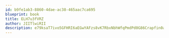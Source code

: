```yaml
---
id: b9fe1ab3-8860-4dae-ac38-465aac7ca695
blueprint: book
title: ELH7u3fVRZ
author: JIITlwiRII
description: e79ksaT7ivo5GFHRI6aEGwYAFzs8vK7RbxNbhWfqPmdPd0G86Crapfin0aYYerO4R3fpxc3d0Sci1F0eAhxQibhB18I2EoYzJOgh
---
```


